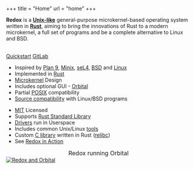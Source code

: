 +++
title = "Home"
url = "home"
+++
<div class="row install-row">
  <div class="col-md-8">
    <p class="pitch">
      <b>Redox</b> is a <a style="color: inherit;" href="https://en.wikipedia.org/wiki/Unix-like"><b>Unix-like</b></a> general-purpose microkernel-based operating system written in <a style="color: inherit;" href="https://www.rust-lang.org/"><b>Rust</b></a>,
      aiming to bring the innovations of Rust to a modern microkernel, a full set of programs and be a complete alternative to Linux and BSD.
    </p>
  </div>
  <div class="col-md-4 install-box">
    <br/>
    <a class="btn btn-primary" href="/quickstart/">Quickstart</a>
    <a class="btn btn-default" href="https://gitlab.redox-os.org/redox-os/redox/">GitLab</a>
  </div>
</div>
<div class="row features">
  <div class="col-md-6">
    <ul class="laundry-list" style="margin-bottom: 0px;">
      <li>Inspired by <a href="http://9p.io/plan9/index.html">Plan 9</a>, <a href="http://www.minix3.org/">Minix</a>, <a href="https://sel4.systems/">seL4</a>, <a href="https://en.wikipedia.org/wiki/Berkeley_Software_Distribution">BSD</a> and <a href="https://www.kernel.org/">Linux</a></li>
      <li>Implemented in <a href="https://www.rust-lang.org/">Rust</a></li>
      <li><a href="https://doc.redox-os.org/book/ch04-01-microkernels.html">Microkernel</a> Design</li>
      <li>Includes optional GUI - <a href="https://doc.redox-os.org/book/ch04-09-graphics-windowing.html#orbital">Orbital</a></li>
      <li>Partial <a href="https://en.wikipedia.org/wiki/POSIX">POSIX</a> compatibility</li>
      <li><a href="https://doc.redox-os.org/book/ch06-00-programs-libraries.html">Source compatibility</a> with Linux/BSD programs</li>
    </ul>
  </div>
  <div class="col-md-6">
    <ul class="laundry-list">
      <li><a href="https://en.wikipedia.org/wiki/MIT_License">MIT</a> Licensed</li>
      <li>Supports <a href="https://doc.rust-lang.org/std/">Rust Standard Library</a></li>
      <li><a href="https://doc.redox-os.org/book/ch04-07-drivers.html">Drivers</a> run in Userspace</li>
      <li>Includes common Unix/Linux <a href="https://doc.redox-os.org/book/ch06-04-system-tools.html">tools</a></li>
      <li>Custom <a href="https://en.wikipedia.org/wiki/C_standard_library">C library</a> written in Rust (<a href="https://gitlab.redox-os.org/redox-os/relibc/">relibc</a>)</li>
      <li>See <a href="/screens/">Redox in Action</a></li>
    </ul>
  </div>
</div>
<div class="row features">
  <div class="col-sm-12">
    <div style="font-size: 16px; text-align: center;">
      Redox running Orbital
    </div>
    <a href="/img/redox-orbital/large.png">
      <picture>
        <source media="(min-width: 640px)" srcset="/img/redox-orbital/large.webp" type="image/webp">
        <source media="(min-width: 320px)" srcset="/img/redox-orbital/medium.webp" type="image/webp">
        <source srcset="/img/redox-orbital/small.webp" type="image/webp">
        <source media="(min-width: 640px)" srcset="/img/redox-orbital/large.png" type="image/png">
        <source media="(min-width: 320px)" srcset="/img/redox-orbital/medium.png" type="image/png">
        <source srcset="/img/redox-orbital/small.png" type="image/png">
        <img src="/img/redox-orbital/large.png" class="img-responsive" alt="Redox and Orbital">
      </picture>
    </a>
  </div>
</div>
<a rel="me" href="https://fosstodon.org/@redox"></a>
